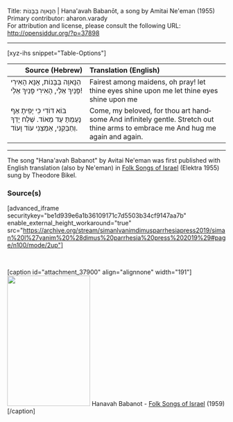 <html>
<head></head>
<body>
Title: הַנָּאוָה בַּבָּנוֹת | Hana'avah Babanōt, a song by Amitai Ne'eman (1955)<br />
Primary contributor: aharon.varady<br />
For attribution and license, please consult the following URL: <a href="http://opensiddur.org/?p=37898">http://opensiddur.org/?p=37898</a>
<p />
<hr />

[xyz-ihs snippet="Table-Options"]<table style="margin-left: auto; margin-right: auto;" class="draggable">
<thead><tr><th id="x" style="text-align: right;">Source (Hebrew)</th><th style="text-align: left;">Translation (English)</th></tr></thead>
<tbody>
<tr><td style="vertical-align:top;">
<div class="liturgy" lang="he">
הַנָּאוָה בַּבָּנוֹת,
אָנָּא הָאִירִי פָּנַיִךְ אֵלַי,
הָאִירִי פָּנַיִךְ אֵלַי!
</span></div></td>

<td style="vertical-align:top;">
<div class="english" lang="en">
Fairest among maidens, 
oh pray! let thine eyes shine upon me
let thine eyes shine upon me
</div></td></tr>


<tr><td style="vertical-align:top;">
<div class="liturgy" lang="he">
בּוֹא דּוֹדִי כִּי יָפִיתָ
אַף נָעַמְתָּ עַד מְאוֹד.
שְׁלַח יָדְךָ וְחַבְּקֵנִי,
אַמְּצֵנִי עוֹד וָעוֹד.
</span></div></td>

<td style="vertical-align:top;">
<div class="english" lang="en">
Come, my beloved, for thou art handsome 
And infinitely gentle. 
Stretch out thine arms to embrace me 
And hug me again and again. 
</div></td></tr>
</tbody></table>

<hr />

The song "Hana'avah Babanot" by Avitai Ne'eman was first published with English translation (also by Ne'eman) in <a href="https://www.discogs.com/Theodore-Bikel-Folk-Songs-Of-Israel/master/1223080">Folk Songs of Israel</a> (Elektra 1955) sung by Theodore Bikel. 

<h3>Source(s)</h3>

[advanced_iframe securitykey="be1d939e6a1b36109171c7d5503b34cf9147aa7b" enable_external_height_workaround="true" src="https://archive.org/stream/simanlvanimdimusparrhesiapress2019/siman%20l%27vanim%20%28dimus%20parrhesia%20press%202019%29#page/n100/mode/2up"]

&nbsp;

[caption id="attachment_37900" align="alignnone" width="191"]<a href="https://opensiddur.org/wp-content/uploads/2021/06/Hanavah-Babanot-Folk-Songs-of-Israel-1959.png"><img src="https://opensiddur.org/wp-content/uploads/2021/06/Hanavah-Babanot-Folk-Songs-of-Israel-1959-191x300.png" alt="" width="191" height="300" class="size-medium wp-image-37900" /></a> Hanavah Babanot - <a href="https://archive.org/details/folksongsofisrae00bike">Folk Songs of Israel</a> (1959)[/caption]

&nbsp;
</body>
</html>